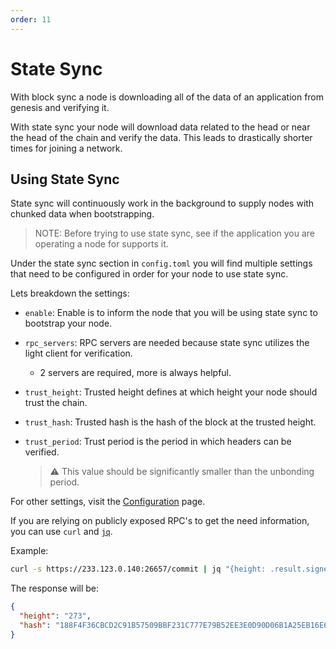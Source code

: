 ```yaml
---
order: 11
---
```


# State Sync

With block sync a node is downloading all of the data of an application from
genesis and verifying it.

With state sync your node will download data related to the head or near the
head of the chain and verify the data. This leads to drastically shorter times
for joining a network.

## Using State Sync

State sync will continuously work in the background to supply nodes with
chunked data when bootstrapping.

> NOTE: Before trying to use state sync, see if the application you are
> operating a node for supports it.

Under the state sync section in `config.toml` you will find multiple settings
that need to be configured in order for your node to use state sync.

Lets breakdown the settings:

- `enable`: Enable is to inform the node that you will be using state sync to
  bootstrap your node.
- `rpc_servers`: RPC servers are needed because state sync utilizes the light
  client for verification.
    - 2 servers are required, more is always helpful.

- `trust_height`: Trusted height defines at which height your node should trust
  the chain.
- `trust_hash`: Trusted hash is the hash of the block at the trusted height.
- `trust_period`: Trust period is the period in which headers can be verified.
  > :warning: This value should be significantly smaller than the unbonding period.

For other settings, visit the [Configuration](./configuration) page.

If you are relying on publicly exposed RPC's to get the need information, you
can use `curl` and [`jq`][jq].

Example:

```bash
curl -s https://233.123.0.140:26657/commit | jq "{height: .result.signed_header.header.height, hash: .result.signed_header.commit.block_id.hash}"
```

The response will be:

```json
{
  "height": "273",
  "hash": "188F4F36CBCD2C91B57509BBF231C777E79B52EE3E0D90D06B1A25EB16E6E23D"
}
```

[jq]: https://jqlang.github.io/jq/
